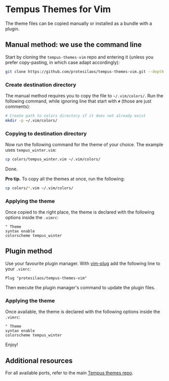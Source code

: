# Tempus Themes for Vim

The theme files can be copied manually or installed as a bundle with a plugin.

## Manual method: we use the command line

Start by cloning the `tempus-themes-vim` repo and entering it (unless you prefer copy-pasting, in which case adapt accordingly):

```sh
git clone https://github.com/protesilaos/tempus-themes-vim.git --depth 1 && cd tempus-themes-vim
```


### Create destination directory

The manual method requires you to copy the file to `~/.vim/colors/`. Run the following command, while ignoring line that start with `#` (those are just comments):

```sh
# Create path to colors directory if it does not already exist
mkdir -p ~/.vim/colors/
```

### Copying to destination directory

Now run the following command for the theme of your choice. The example uses `tempus_winter.vim`:

```sh
cp colors/tempus_winter.vim ~/.vim/colors/
```

Done.

**Pro tip.** To copy all the themes at once, run the following:

```sh
cp colors/*.vim ~/.vim/colors/
```

### Applying the theme

Once copied to the right place, the theme is declared with the following options inside the `.vimrc`:

```vim
" Theme
syntax enable
colorscheme tempus_winter
```

## Plugin method

Use your favourite plugin manager. With [vim-plug](https://github.com/junegunn/vim-plug) add the following line to your `.vimrc`:

```vim
Plug "protesilaos/tempus-themes-vim"
```

Then execute the plugin manager's command to update the plugin files.

### Applying the theme

Once available, the theme is declared with the following options inside the `.vimrc`:

```vim
" Theme
syntax enable
colorscheme tempus_winter
```

Enjoy!

## Additional resources

For all available ports, refer to the main [Tempus themes repo](https://github.com/protesilaos/tempus-themes).
